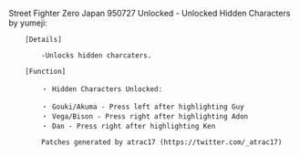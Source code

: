Street Fighter Zero Japan 950727 Unlocked - Unlocked Hidden Characters by yumeji:

        [Details]

            -Unlocks hidden charcaters.

        [Function]

            ・ Hidden Characters Unlocked:

            ・ Gouki/Akuma - Press left after highlighting Guy
            ・ Vega/Bison - Press right after highlighting Adon
            ・ Dan - Press right after highlighting Ken

            Patches generated by atrac17 (https://twitter.com/_atrac17)
